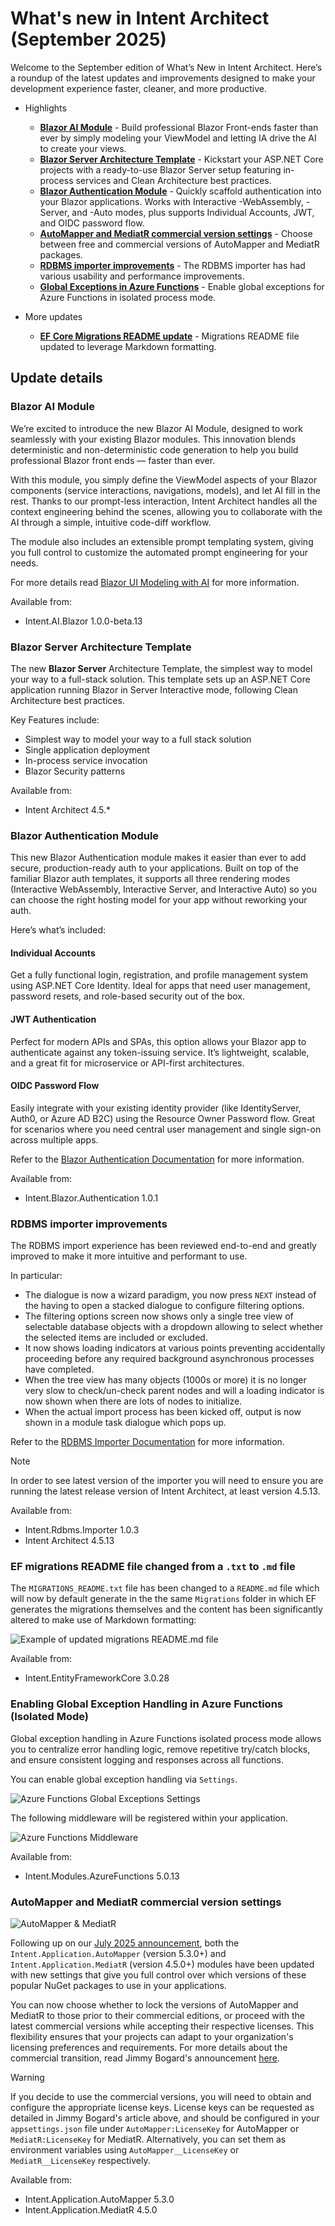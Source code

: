 # What's new in Intent Architect (September 2025)

Welcome to the September edition of What’s New in Intent Architect. Here’s a roundup of the latest updates and improvements designed to make your development experience faster, cleaner, and more productive.

- Highlights
  - **[Blazor AI Module](#blazor-ai-module)** - Build professional Blazor Front-ends faster than ever by simply modeling your ViewModel and letting IA drive the AI to create your views.
  - **[Blazor Server Architecture Template](#rdbms-importer-improvements)** - Kickstart your ASP.NET Core projects with a ready-to-use Blazor Server setup featuring in-process services and Clean Architecture best practices.
  - **[Blazor Authentication Module](#blazor-authentication-module)** - Quickly scaffold authentication into your Blazor applications. Works with Interactive -WebAssembly, -Server, and -Auto modes, plus supports Individual Accounts, JWT, and OIDC password flow.
  - **[AutoMapper and MediatR commercial version settings](#automapper-and-mediatr-commercial-version-settings)** - Choose between free and commercial versions of AutoMapper and MediatR packages. 
  - **[RDBMS importer improvements](#rdbms-importer-improvements)** - The RDBMS importer has had various usability and performance improvements.
  - **[Global Exceptions in Azure Functions](#enabling-global-exception-handling-in-azure-functions-isolated-mode)** - Enable global exceptions for Azure Functions in isolated process mode.

- More updates
  - **[EF Core Migrations README update](#ef-migrations-readme-file-changed-from-a-txt-to-md-file)** - Migrations README file updated to leverage Markdown formatting.

## Update details

### Blazor AI Module

We’re excited to introduce the new Blazor AI Module, designed to work seamlessly with your existing Blazor modules. This innovation blends deterministic and non-deterministic code generation to help you build professional Blazor front ends — faster than ever.

With this module, you simply define the ViewModel aspects of your Blazor components (service interactions, navigations, models), and let AI fill in the rest. Thanks to our prompt-less interaction, Intent Architect handles all the context engineering behind the scenes, allowing you to collaborate with the AI through a simple, intuitive code-diff workflow.

The module also includes an extensible prompt templating system, giving you full control to customize the automated prompt engineering for your needs.

For more details read [Blazor UI Modeling with AI](https://docs.intentarchitect.com/articles/application-development/modelling/ui-designer/blazor-modeling/blazor-modeling.html) for more information.

Available from:

- Intent.AI.Blazor 1.0.0-beta.13

### Blazor Server Architecture Template

The new **Blazor Server** Architecture Template, the simplest way to model your way to a full-stack solution. This template sets up an ASP.NET Core application running Blazor in Server Interactive mode, following Clean Architecture best practices.

Key Features include:

- Simplest way to model your way to a full stack solution
- Single application deployment
- In-process service invocation
- Blazor Security patterns

Available from:

- Intent Architect 4.5.*

### Blazor Authentication Module

This new Blazor Authentication module makes it easier than ever to add secure, production-ready auth to your applications. Built on top of the familiar Blazor auth templates, it supports all three rendering modes (Interactive WebAssembly, Interactive Server, and Interactive Auto) so you can choose the right hosting model for your app without reworking your auth.

Here’s what’s included:

#### Individual Accounts

Get a fully functional login, registration, and profile management system using ASP.NET Core Identity. Ideal for apps that need user management, password resets, and role-based security out of the box.

#### JWT Authentication

Perfect for modern APIs and SPAs, this option allows your Blazor app to authenticate against any token-issuing service. It’s lightweight, scalable, and a great fit for microservice or API-first architectures.

#### OIDC Password Flow

Easily integrate with your existing identity provider (like IdentityServer, Auth0, or Azure AD B2C) using the Resource Owner Password flow. Great for scenarios where you need central user management and single sign-on across multiple apps.

Refer to the [Blazor Authentication Documentation](https://docs.intentarchitect.com/articles/modules-dotnet/intent-blazor-authentication/intent-blazor-authentication.html) for more information.

Available from:

- Intent.Blazor.Authentication 1.0.1

### RDBMS importer improvements

The RDBMS import experience has been reviewed end-to-end and greatly improved to make it more intuitive and performant to use.

In particular:

- The dialogue is now a wizard paradigm, you now press `NEXT` instead of the having to open a stacked dialogue to configure filtering options.
- The filtering options screen now shows only a single tree view of selectable database objects with a dropdown allowing to select whether the selected items are included or excluded.
- It now shows loading indicators at various points preventing accidentally proceeding before any required background asynchronous processes have completed.
- When the tree view has many objects (1000s or more) it is no longer very slow to check/un-check parent nodes and will a loading indicator is now shown when there are lots of nodes to initialize.
- When the actual import process has been kicked off, output is now shown in a module task dialogue which pops up.

Refer to the [RDBMS Importer Documentation](https://docs.intentarchitect.com/articles/modules-importers/intent-rdbms-importer/intent-rdbms-importer.html) for more information.

> [!NOTE]
>
> In order to see latest version of the importer you will need to ensure you are running the latest release version of Intent Architect, at least version 4.5.13.

Available from:

- Intent.Rdbms.Importer 1.0.3
- Intent Architect 4.5.13

### EF migrations README file changed from a `.txt` to `.md` file

The `MIGRATIONS_README.txt` file has been changed to a `README.md` file which will now by default generate in the the same `Migrations` folder in which EF generates the migrations themselves and the content has been significantly altered to make use of Markdown formatting:

![Example of updated migrations README.md file](images/sample-migrations-readme-file.png)

Available from:

- Intent.EntityFrameworkCore 3.0.28

### Enabling Global Exception Handling in Azure Functions (Isolated Mode)

Global exception handling in Azure Functions isolated process mode allows you to centralize error handling logic, remove repetitive try/catch blocks, and ensure consistent logging and responses across all functions.

You can enable global exception handling via `Settings`.

![Azure Functions Global Exceptions Settings](images/az-functions-global-exception-setting.png)

The following middleware will be registered within your application.

![Azure Functions Middleware](images/az-functions-middleware.png)

Available from:

- Intent.Modules.AzureFunctions 5.0.13

### AutoMapper and MediatR commercial version settings

![AutoMapper & MediatR](images/automapper-and-mediatr.png)

Following up on our [July 2025 announcement](../07/index.md#automapper-and-mediatr-going-commercial), both the `Intent.Application.AutoMapper` (version 5.3.0+) and `Intent.Application.MediatR` (version 4.5.0+) modules have been updated with new settings that give you full control over which versions of these popular NuGet packages to use in your applications.

You can now choose whether to lock the versions of AutoMapper and MediatR to those prior to their commercial editions, or proceed with the latest commercial versions while accepting their respective licenses. This flexibility ensures that your projects can adapt to your organization's licensing preferences and requirements. For more details about the commercial transition, read Jimmy Bogard's announcement [here](https://www.jimmybogard.com/automapper-and-mediatr-commercial-editions-launch-today/).

> [!WARNING]
>
> If you decide to use the commercial versions, you will need to obtain and configure the appropriate license keys. License keys can be requested as detailed in Jimmy Bogard's article above, and should be configured in your `appsettings.json` file under `AutoMapper:LicenseKey` for AutoMapper or `MediatR:LicenseKey` for MediatR. Alternatively, you can set them as environment variables using `AutoMapper__LicenseKey` or `MediatR__LicenseKey` respectively.

Available from:

- Intent.Application.AutoMapper 5.3.0
- Intent.Application.MediatR 4.5.0

